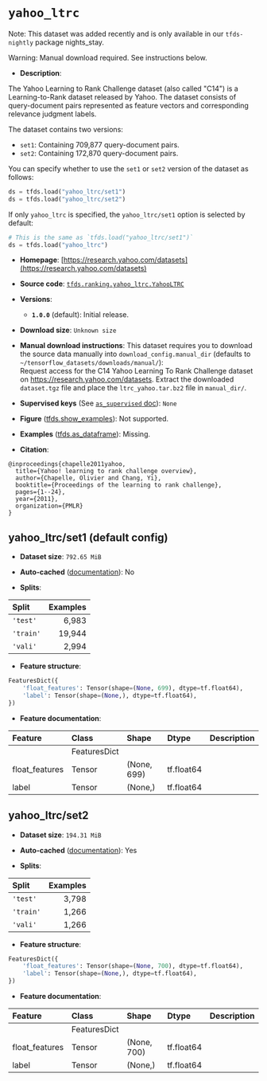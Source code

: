 <div itemscope itemtype="http://schema.org/Dataset">
  <div itemscope itemprop="includedInDataCatalog" itemtype="http://schema.org/DataCatalog">
    <meta itemprop="name" content="TensorFlow Datasets" />
  </div>
  <meta itemprop="name" content="yahoo_ltrc" />
  <meta itemprop="description" content="The Yahoo Learning to Rank Challenge dataset (also called &quot;C14&quot;) is a&#10;Learning-to-Rank dataset released by Yahoo. The dataset consists of&#10;query-document pairs represented as feature vectors and corresponding relevance&#10;judgment labels.&#10;&#10;The dataset contains two versions:&#10;&#10; * `set1`: Containing 709,877 query-document pairs.&#10; * `set2`: Containing 172,870 query-document pairs.&#10;&#10;You can specify whether to use the `set1` or `set2` version of the dataset as&#10;follows:&#10;&#10;```python&#10;ds = tfds.load(&quot;yahoo_ltrc/set1&quot;)&#10;ds = tfds.load(&quot;yahoo_ltrc/set2&quot;)&#10;```&#10;&#10;If only `yahoo_ltrc` is specified, the `yahoo_ltrc/set1` option is selected by&#10;default:&#10;&#10;```python&#10;# This is the same as `tfds.load(&quot;yahoo_ltrc/set1&quot;)`&#10;ds = tfds.load(&quot;yahoo_ltrc&quot;)&#10;```&#10;&#10;To use this dataset:&#10;&#10;```python&#10;import tensorflow_datasets as tfds&#10;&#10;ds = tfds.load(&#x27;yahoo_ltrc&#x27;, split=&#x27;train&#x27;)&#10;for ex in ds.take(4):&#10;  print(ex)&#10;```&#10;&#10;See [the guide](https://www.tensorflow.org/datasets/overview) for more&#10;informations on [tensorflow_datasets](https://www.tensorflow.org/datasets).&#10;&#10;" />
  <meta itemprop="url" content="https://www.tensorflow.org/datasets/catalog/yahoo_ltrc" />
  <meta itemprop="sameAs" content="https://research.yahoo.com/datasets" />
  <meta itemprop="citation" content="@inproceedings{chapelle2011yahoo,&#10;  title={Yahoo! learning to rank challenge overview},&#10;  author={Chapelle, Olivier and Chang, Yi},&#10;  booktitle={Proceedings of the learning to rank challenge},&#10;  pages={1--24},&#10;  year={2011},&#10;  organization={PMLR}&#10;}" />
</div>

# `yahoo_ltrc`


Note: This dataset was added recently and is only available in our
`tfds-nightly` package
<span class="material-icons" title="Available only in the tfds-nightly package">nights_stay</span>.

Warning: Manual download required. See instructions below.

*   **Description**:

The Yahoo Learning to Rank Challenge dataset (also called "C14") is a
Learning-to-Rank dataset released by Yahoo. The dataset consists of
query-document pairs represented as feature vectors and corresponding relevance
judgment labels.

The dataset contains two versions:

*   `set1`: Containing 709,877 query-document pairs.
*   `set2`: Containing 172,870 query-document pairs.

You can specify whether to use the `set1` or `set2` version of the dataset as
follows:

```python
ds = tfds.load("yahoo_ltrc/set1")
ds = tfds.load("yahoo_ltrc/set2")
```

If only `yahoo_ltrc` is specified, the `yahoo_ltrc/set1` option is selected by
default:

```python
# This is the same as `tfds.load("yahoo_ltrc/set1")`
ds = tfds.load("yahoo_ltrc")
```

*   **Homepage**:
    [https://research.yahoo.com/datasets](https://research.yahoo.com/datasets)

*   **Source code**:
    [`tfds.ranking.yahoo_ltrc.YahooLTRC`](https://github.com/tensorflow/datasets/tree/master/tensorflow_datasets/ranking/yahoo_ltrc/yahoo_ltrc.py)

*   **Versions**:

    *   **`1.0.0`** (default): Initial release.

*   **Download size**: `Unknown size`

*   **Manual download instructions**: This dataset requires you to
    download the source data manually into `download_config.manual_dir`
    (defaults to `~/tensorflow_datasets/downloads/manual/`):<br/>
    Request access for the C14 Yahoo Learning To Rank Challenge dataset on
    https://research.yahoo.com/datasets. Extract the downloaded `dataset.tgz` file
    and place the `ltrc_yahoo.tar.bz2` file in `manual_dir/`.

*   **Supervised keys** (See
    [`as_supervised` doc](https://www.tensorflow.org/datasets/api_docs/python/tfds/load#args)):
    `None`

*   **Figure**
    ([tfds.show_examples](https://www.tensorflow.org/datasets/api_docs/python/tfds/visualization/show_examples)):
    Not supported.

*   **Examples**
    ([tfds.as_dataframe](https://www.tensorflow.org/datasets/api_docs/python/tfds/as_dataframe)):
    Missing.

*   **Citation**:

```
@inproceedings{chapelle2011yahoo,
  title={Yahoo! learning to rank challenge overview},
  author={Chapelle, Olivier and Chang, Yi},
  booktitle={Proceedings of the learning to rank challenge},
  pages={1--24},
  year={2011},
  organization={PMLR}
}
```


## yahoo_ltrc/set1 (default config)

*   **Dataset size**: `792.65 MiB`

*   **Auto-cached**
    ([documentation](https://www.tensorflow.org/datasets/performances#auto-caching)):
    No

*   **Splits**:

Split     | Examples
:-------- | -------:
`'test'`  | 6,983
`'train'` | 19,944
`'vali'`  | 2,994

*   **Feature structure**:

```python
FeaturesDict({
    'float_features': Tensor(shape=(None, 699), dtype=tf.float64),
    'label': Tensor(shape=(None,), dtype=tf.float64),
})
```

*   **Feature documentation**:

Feature        | Class        | Shape       | Dtype      | Description
:------------- | :----------- | :---------- | :--------- | :----------
               | FeaturesDict |             |            |
float_features | Tensor       | (None, 699) | tf.float64 |
label          | Tensor       | (None,)     | tf.float64 |

## yahoo_ltrc/set2

*   **Dataset size**: `194.31 MiB`

*   **Auto-cached**
    ([documentation](https://www.tensorflow.org/datasets/performances#auto-caching)):
    Yes

*   **Splits**:

Split     | Examples
:-------- | -------:
`'test'`  | 3,798
`'train'` | 1,266
`'vali'`  | 1,266

*   **Feature structure**:

```python
FeaturesDict({
    'float_features': Tensor(shape=(None, 700), dtype=tf.float64),
    'label': Tensor(shape=(None,), dtype=tf.float64),
})
```

*   **Feature documentation**:

Feature        | Class        | Shape       | Dtype      | Description
:------------- | :----------- | :---------- | :--------- | :----------
               | FeaturesDict |             |            |
float_features | Tensor       | (None, 700) | tf.float64 |
label          | Tensor       | (None,)     | tf.float64 |
